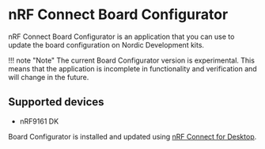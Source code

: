 # nRF Connect Board Configurator

nRF Connect Board Configurator is an application that you can use to update the board configuration on Nordic Development kits.

!!! note "Note"
      The current Board Configurator version is experimental. This means that the application is incomplete in functionality and verification and will change in the future.

## Supported devices

- nRF9161 DK

Board Configurator is installed and updated using [nRF Connect for Desktop](https://docs.nordicsemi.com/bundle/ug_nrf_connect_desktop/page/struct/nrftools_nrfconnect.html).